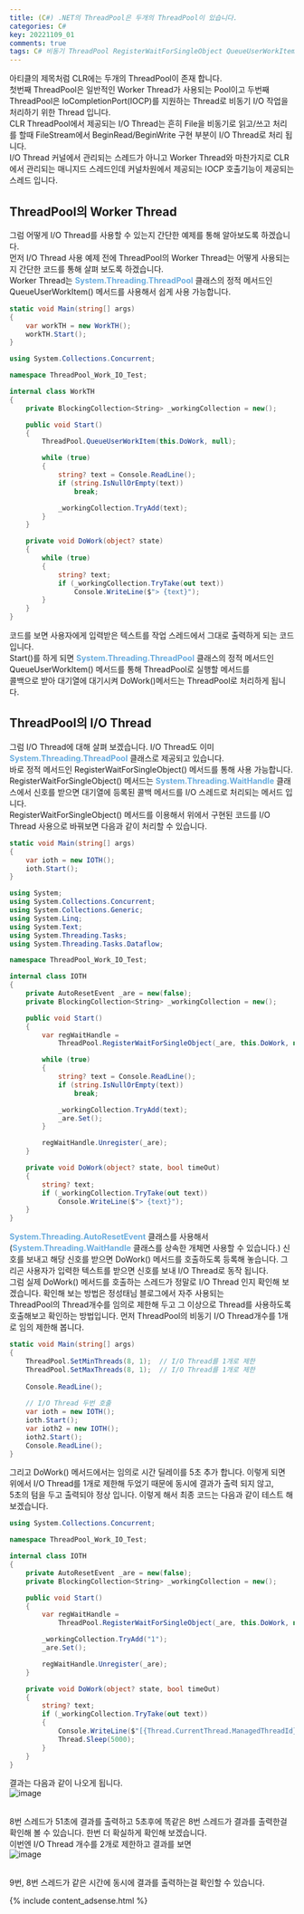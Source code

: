 ```yaml
---
title: (C#) .NET의 ThreadPool은 두개의 ThreadPool이 있습니다.
categories: C#
key: 20221109_01
comments: true
tags: C# 비동기 ThreadPool RegisterWaitForSingleObject QueueUserWorkItem I/O Thread
---
```


아티클의 제목처럼 CLR에는 두개의 ThreadPool이 존재 합니다.<br/>
첫번째 ThreadPool은 일반적인 Worker Thread가 사용되는 Pool이고 두번째 ThreadPool은 IoCompletionPort(IOCP)를 지원하는 Thread로 비동기 I/O 작업을 처리하기 위한 Thread 입니다.<br/>
CLR ThreadPool에서 제공되는 I/O Thread는 흔히 File을 비동기로 읽고/쓰고 처리를 할때 FileStream에서 BeginRead/BeginWrite 구현 부분이 I/O Thread로 처리 됩니다.<br/>
I/O Thread 커널에서 관리되는 스레드가 아니고 Worker Thread와 마찬가지로 CLR에서 관리되는 매니지드 스레드인데 커널차원에서 제공되는 IOCP 호출기능이 제공되는 스레드 입니다.

<!--more-->

ThreadPool의 Worker Thread
-

그럼 어떻게 I/O Thread를 사용할 수 있는지 간단한 예제를 통해 알아보도록 하겠습니다.<br/>
먼저 I/O Thread 사용 예제 전에 ThreadPool의 Worker Thread는 어떻게 사용되는지 간단한 코드를 통해 살펴 보도록 하겠습니다.<br/>
Worker Thread는 **<span style="color: rgb(107, 173, 222);">System.Threading.ThreadPool</span>** 클래스의 정적 메서드인 QueueUserWorkItem() 메서드를 사용해서 쉽게 사용 가능합니다.<br/>
```cs
static void Main(string[] args)
{
    var workTH = new WorkTH();
    workTH.Start();
}
```

```cs
using System.Collections.Concurrent;

namespace ThreadPool_Work_IO_Test;

internal class WorkTH
{
    private BlockingCollection<String> _workingCollection = new();

    public void Start()
    {
        ThreadPool.QueueUserWorkItem(this.DoWork, null);

        while (true)
        {
            string? text = Console.ReadLine();
            if (string.IsNullOrEmpty(text))
                break;

            _workingCollection.TryAdd(text);
        }
    }

    private void DoWork(object? state)
    {
        while (true)
        {
            string? text;
            if (_workingCollection.TryTake(out text))
                Console.WriteLine($"> {text}");
        }
    }
}
```

코드를 보면 사용자에게 입력받은 텍스트를 작업 스레드에서 그대로 출력하게 되는 코드 입니다.<br/>
Start()를 하게 되면 **<span style="color: rgb(107, 173, 222);">System.Threading.ThreadPool</span>** 클래스의 정적 메서드인 QueueUserWorkItem() 메서드를 통해 ThreadPool로 실행할 메서드를<br/>
콜백으로 받아 대기열에 대기시켜 DoWork()메서드는 ThreadPool로 처리하게 됩니다.<br/>

ThreadPool의 I/O Thread
-

그럼 I/O Thread에 대해 살펴 보겠습니다. I/O Thread도 이미 **<span style="color: rgb(107, 173, 222);">System.Threading.ThreadPool</span>** 클래스로 제공되고 있습니다.<br/>
바로 정적 메서드인 RegisterWaitForSingleObject() 메서드를 통해 사용 가능합니다. RegisterWaitForSingleObject() 메서드는 **<span style="color: rgb(107, 173, 222);">System.Threading.WaitHandle</span>** 클래스에서 신호를 받으면 
대기열에 등록된 콜백 메서드를 I/O 스레드로 처리되는 메서드 입니다.<br/>
RegisterWaitForSingleObject() 메서드를 이용해서 위에서 구현된 코드를 I/O Thread 사용으로 바꿔보면 다음과 같이 처리할 수 있습니다.<br/>
```cs
static void Main(string[] args)
{
    var ioth = new IOTH();
    ioth.Start();
}
```

```cs
using System;
using System.Collections.Concurrent;
using System.Collections.Generic;
using System.Linq;
using System.Text;
using System.Threading.Tasks;
using System.Threading.Tasks.Dataflow;

namespace ThreadPool_Work_IO_Test;

internal class IOTH
{
    private AutoResetEvent _are = new(false);
    private BlockingCollection<String> _workingCollection = new();

    public void Start()
    {
        var regWaitHandle =
            ThreadPool.RegisterWaitForSingleObject(_are, this.DoWork, null, -1, false);

        while (true)
        {
            string? text = Console.ReadLine();
            if (string.IsNullOrEmpty(text))
                break;

            _workingCollection.TryAdd(text);
            _are.Set();
        }

        regWaitHandle.Unregister(_are);
    }

    private void DoWork(object? state, bool timeOut)
    {
        string? text;
        if (_workingCollection.TryTake(out text))
            Console.WriteLine($"> {text}");
    }
}
```

**<span style="color: rgb(107, 173, 222);">System.Threading.AutoResetEvent</span>** 클래스를 사용해서(**<span style="color: rgb(107, 173, 222);">System.Threading.WaitHandle</span>** 클래스를 상속한 개체면 사용할 수 있습니다.) 신호를 보내고 해당 신호를 받으면 
DoWork() 메서드를 호출하도록 등록해 놓습니다. 그리곤 사용자가 입력한 텍스트를 받으면 신호를 보내 I/O Thread로 동작 됩니다.<br/>
그럼 실제 DoWork() 메서드를 호출하는 스레드가 정말로 I/O Thread 인지 확인해 보겠습니다. 확인해 보는 방법은 정성태님 블로그에서 자주 사용되는<br/>
ThreadPool의 Thread개수를 임의로 제한해 두고 그 이상으로 Thread를 사용하도록 호출해보고 확인하는 방법입니다. 먼저 ThreadPool의 비동기 I/O Thread개수를 1개로 임의 제한해 봅니다.<br/>
```cs
static void Main(string[] args)
{
    ThreadPool.SetMinThreads(8, 1);  // I/O Thread를 1개로 제한
    ThreadPool.SetMaxThreads(8, 1);  // I/O Thread를 1개로 제한
    
    Console.ReadLine();
    
    // I/O Thread 두번 호출
    var ioth = new IOTH();
    ioth.Start();
    var ioth2 = new IOTH();
    ioth2.Start();
    Console.ReadLine();
}
```

그리고 DoWork() 메서드에서는 임의로 시간 딜레이를 5초 추가 합니다. 이렇게 되면 위에서 I/O Thread를 1개로 제한해 두었기 때문에 동시에 결과가 출력 되지 않고,<br/>
5초의 텀을 두고 출력되야 정상 입니다. 이렇게 해서 최종 코드는 다음과 같이 테스트 해보겠습니다.<br/>
```cs
using System.Collections.Concurrent;

namespace ThreadPool_Work_IO_Test;

internal class IOTH
{
    private AutoResetEvent _are = new(false);
    private BlockingCollection<String> _workingCollection = new();

    public void Start()
    {
        var regWaitHandle =
            ThreadPool.RegisterWaitForSingleObject(_are, this.DoWork, null, -1, false);

        _workingCollection.TryAdd("1");
        _are.Set();

        regWaitHandle.Unregister(_are);
    }

    private void DoWork(object? state, bool timeOut)
    {
        string? text;
        if (_workingCollection.TryTake(out text))
        {
            Console.WriteLine($"[{Thread.CurrentThread.ManagedThreadId}] {DateTime.Now} > {text}");
            Thread.Sleep(5000);
        }
    }
}
```

결과는 다음과 같이 나오게 됩니다.<br/>
![image](https://user-images.githubusercontent.com/13028129/200761899-08cca125-b490-4900-b218-6da44f743910.png)<br/><br/>

8번 스레드가 51초에 결과를 출력하고 5초후에 똑같은 8번 스레드가 결과를 출력한걸 확인해 볼 수 있습니다. 한번 더 확실하게 확인해 보겠습니다.<br/>
이번엔 I/O Thread 개수를 2개로 제한하고 결과를 보면<br/>
![image](https://user-images.githubusercontent.com/13028129/200762441-1dafa24e-dcec-4d60-89c6-0172748a80e3.png)<br/><br/>

9번, 8번 스레드가 같은 시간에 동시에 결과를 출력하는걸 확인할 수 있습니다.



{% include content_adsense.html %}
